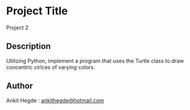 # Project Title

Project 2

## Description

Utilizing Python, implement a program that uses the Turtle class to draw concentric cirlces of varying colors.

## Author

Ankit Hegde : ankithegde@hotmail.com
